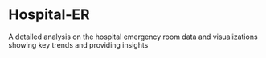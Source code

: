 # Hospital-ER
A detailed analysis on the hospital emergency room data and visualizations showing key trends and providing insights
